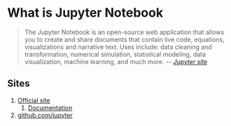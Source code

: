 # What is Jupyter Notebook

> The Jupyter Notebook is an open-source web application
> that allows you to create and share documents that contain
> live code, equations, visualizations and narrative text.
> Uses include: data cleaning and transformation, numerical simulation,
> statistical modeling, data visualization, machine learning, and much more.
> -- *[Jupyter site](https://jupyter.org)*

## Sites

1. [Official site](https://jupyter.org)
    1. [Documentation](https://jupyter.org/documentation)
1. [github.com/jupyter](https://github.com/jupyter)
